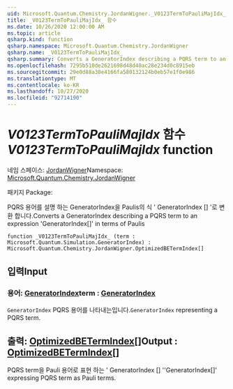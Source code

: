 ```yaml
---
uid: Microsoft.Quantum.Chemistry.JordanWigner._V0123TermToPauliMajIdx_
title: _V0123TermToPauliMajIdx_ 함수
ms.date: 10/26/2020 12:00:00 AM
ms.topic: article
qsharp.kind: function
qsharp.namespace: Microsoft.Quantum.Chemistry.JordanWigner
qsharp.name: _V0123TermToPauliMajIdx_
qsharp.summary: Converts a GeneratorIndex describing a PQRS term to an expression 'GeneratorIndex[]' in terms of Paulis
ms.openlocfilehash: 7295b510de2621698d48d40ac28e234d0c8915eb
ms.sourcegitcommit: 29e0d88a30e4166fa580132124b0eb57e1f0e986
ms.translationtype: MT
ms.contentlocale: ko-KR
ms.lasthandoff: 10/27/2020
ms.locfileid: "92714190"
---
```

# <a name="_v0123termtopaulimajidx_-function"></a><span data-ttu-id="15014-102">_V0123TermToPauliMajIdx_ 함수</span><span class="sxs-lookup"><span data-stu-id="15014-102">_V0123TermToPauliMajIdx_ function</span></span>

<span data-ttu-id="15014-103">네임 스페이스: [JordanWigner](xref:Microsoft.Quantum.Chemistry.JordanWigner)</span><span class="sxs-lookup"><span data-stu-id="15014-103">Namespace: [Microsoft.Quantum.Chemistry.JordanWigner](xref:Microsoft.Quantum.Chemistry.JordanWigner)</span></span>

<span data-ttu-id="15014-104">패키지 [](https://nuget.org/packages/)</span><span class="sxs-lookup"><span data-stu-id="15014-104">Package: [](https://nuget.org/packages/)</span></span>


<span data-ttu-id="15014-105">PQRS 용어를 설명 하는 GeneratorIndex을 Paulis의 식 ' GeneratorIndex [] '로 변환 합니다.</span><span class="sxs-lookup"><span data-stu-id="15014-105">Converts a GeneratorIndex describing a PQRS term to an expression 'GeneratorIndex[]' in terms of Paulis</span></span>

```qsharp
function _V0123TermToPauliMajIdx_ (term : Microsoft.Quantum.Simulation.GeneratorIndex) : Microsoft.Quantum.Chemistry.JordanWigner.OptimizedBETermIndex[]
```


## <a name="input"></a><span data-ttu-id="15014-106">입력</span><span class="sxs-lookup"><span data-stu-id="15014-106">Input</span></span>

### <a name="term--generatorindex"></a><span data-ttu-id="15014-107">용어: [GeneratorIndex](xref:Microsoft.Quantum.Simulation.GeneratorIndex)</span><span class="sxs-lookup"><span data-stu-id="15014-107">term : [GeneratorIndex](xref:Microsoft.Quantum.Simulation.GeneratorIndex)</span></span>

<span data-ttu-id="15014-108">`GeneratorIndex` PQRS 용어를 나타내는입니다.</span><span class="sxs-lookup"><span data-stu-id="15014-108">`GeneratorIndex` representing a PQRS term.</span></span>



## <a name="output--optimizedbetermindex"></a><span data-ttu-id="15014-109">출력: [OptimizedBETermIndex](xref:Microsoft.Quantum.Chemistry.JordanWigner.OptimizedBETermIndex)[]</span><span class="sxs-lookup"><span data-stu-id="15014-109">Output : [OptimizedBETermIndex](xref:Microsoft.Quantum.Chemistry.JordanWigner.OptimizedBETermIndex)[]</span></span>

<span data-ttu-id="15014-110">PQRS term을 Pauli 용어로 표현 하는 ' GeneratorIndex [] '</span><span class="sxs-lookup"><span data-stu-id="15014-110">'GeneratorIndex[]' expressing PQRS term as Pauli terms.</span></span>